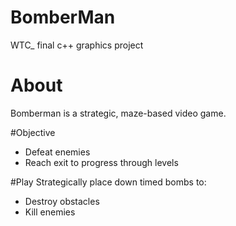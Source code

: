 # BomberMan
WTC_ final c++ graphics project 

# About
Bomberman is a strategic, maze-based video game.

#Objective
- Defeat enemies
- Reach exit to progress through levels

#Play
Strategically place down timed bombs to:
- Destroy obstacles
- Kill enemies 